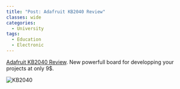 ```yaml
---
title: "Post: Adafruit KB2040 Review"
classes: wide
categories:
  - University
tags:
  - Education
  - Electronic
---
```


[Adafruit KB2040 Review](https://www.tomshardware.com/reviews/adafruit-kb2040). New powerfull board for developping your projects at only 9$.

![KB2040](https://cdn.mos.cms.futurecdn.net/3rwmUo54JQQcDVBgSWmUHV-970-80.jpg.webp)
